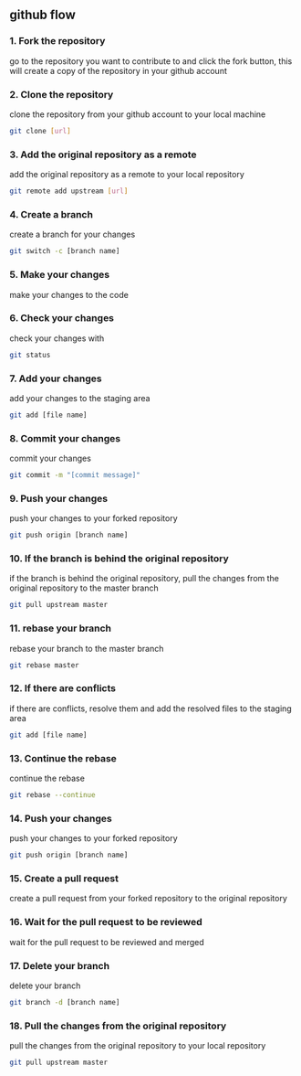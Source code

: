 ## github flow

### 1. Fork the repository
go to the repository you want to contribute to and click the fork button, this will create a copy of the repository in your github account

### 2. Clone the repository
clone the repository from your github account to your local machine
``` bash 
git clone [url]
```

### 3. Add the original repository as a remote
add the original repository as a remote to your local repository
``` bash
git remote add upstream [url]
```

### 4. Create a branch
create a branch for your changes
``` bash
git switch -c [branch name] 
```

### 5. Make your changes
make your changes to the code

### 6. Check your changes
check your changes with
``` bash
git status 
```

### 7. Add your changes
add your changes to the staging area
``` bash
git add [file name]
```

### 8. Commit your changes
commit your changes
``` bash
git commit -m "[commit message]"
```

### 9. Push your changes
push your changes to your forked repository
``` bash
git push origin [branch name]
```

### 10. If the branch is behind the original repository
if the branch is behind the original repository, pull the changes from the original repository to the master branch
``` bash
git pull upstream master
```

### 11. rebase your branch
rebase your branch to the master branch
``` bash
git rebase master
```

### 12. If there are conflicts
if there are conflicts, resolve them and add the resolved files to the staging area
``` bash
git add [file name]
```

### 13. Continue the rebase
continue the rebase
``` bash
git rebase --continue
```

### 14. Push your changes
push your changes to your forked repository
``` bash
git push origin [branch name]
```

### 15. Create a pull request
create a pull request from your forked repository to the original repository

### 16. Wait for the pull request to be reviewed
wait for the pull request to be reviewed and merged

### 17. Delete your branch
delete your branch
``` bash
git branch -d [branch name]
```

### 18. Pull the changes from the original repository
pull the changes from the original repository to your local repository
``` bash
git pull upstream master
```

